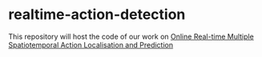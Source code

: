 # realtime-action-detection
This repository will host the code of our work on [Online Real-time Multiple Spatiotemporal Action Localisation and Prediction](https://arxiv.org/abs/1611.08563)
